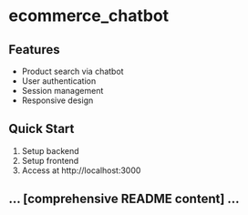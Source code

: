 # ecommerce_chatbot
## Features
- Product search via chatbot
- User authentication
- Session management
- Responsive design

## Quick Start
1. Setup backend
2. Setup frontend
3. Access at http://localhost:3000

## ... [comprehensive README content] ...
